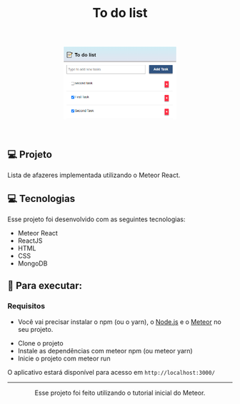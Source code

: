 # <br><p align="center"> To do list </p>
<br>

<p align="center">
  <img alt="jogo da velha" src="./images/interface.png" width="50%">
</p>
<br>



## 💻 Projeto

Lista de afazeres implementada utilizando o Meteor React.




## 💻 Tecnologias

Esse projeto foi desenvolvido com as seguintes tecnologias:

- Meteor React
- ReactJS
- HTML
- CSS
- MongoDB



 
## 🚀 Para executar:

### Requisitos

- Você vai precisar instalar o npm (ou o yarn), o [Node.js](https://nodejs.org/en/download/) e o [Meteor](https://www.meteor.com/developers/install) no seu projeto.

* Clone o projeto
* Instale as dependências com meteor npm (ou meteor yarn)
* Inicie o projeto com meteor run


O aplicativo estará disponível para acesso em `http://localhost:3000/`



-----------------------------------------------------------------

<div align="center">Esse projeto foi feito utilizando o tutorial inicial do Meteor.</div>